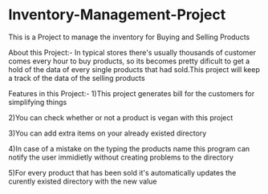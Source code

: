 # Inventory-Management-Project
This is a Project to manage the inventory for Buying and Selling Products

About this Project:-
In typical stores there's usually thousands of customer comes every hour to buy products, so its becomes pretty dificult to get a hold of the data of every single products that had sold.This project will keep a track of the data of the selling products


Features in this Project:-
1)This project generates bill for the customers for simplifying things

2)You can check whether or not a product is vegan with this project

3)You can add extra items on your already existed directory

4)In case of a mistake on the typing the products name this program can notify the user immidietly without creating problems to the directory

5)For every product that has been sold it's automatically updates the curently existed directory with the new value
